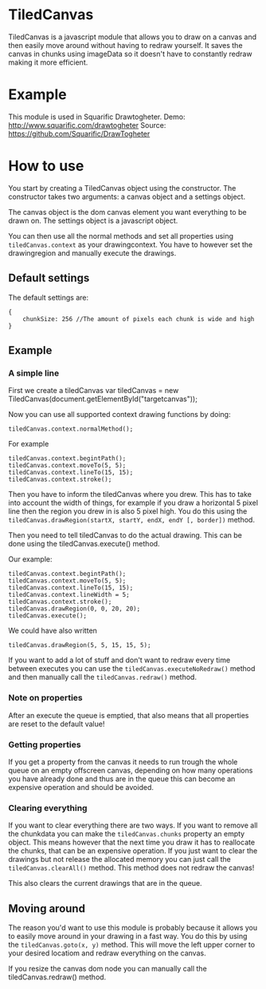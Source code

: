 # TiledCanvas

TiledCanvas is a javascript module that allows you to draw on a canvas and then
easily move around without having to redraw yourself. It saves the canvas in
chunks using imageData so it doesn't have to constantly redraw making it more
efficient.

# Example

This module is used in Squarific Drawtogheter.
Demo: http://www.squarific.com/drawtogheter
Source: https://github.com/Squarific/DrawTogheter

# How to use

You start by creating a TiledCanvas object using the constructor.
The constructor takes two arguments: a canvas object and a settings object.

The canvas object is the dom canvas element you want everything to be drawn on.
The settings object is a javascript object.

You can then use all the normal methods and set all properties using
`tiledCanvas.context` as your drawingcontext. You have to however set the
drawingregion and manually execute the drawings.

## Default settings

The default settings are:

    {
        chunkSize: 256 //The amount of pixels each chunk is wide and high
    }

## Example

### A simple line

First we create a tiledCanvas
    var tiledCanvas = new TiledCanvas(document.getElementById("targetcanvas"));

Now you can use all supported context drawing functions by doing:

    tiledCanvas.context.normalMethod();

For example

    tiledCanvas.context.begintPath();
    tiledCanvas.context.moveTo(5, 5);
    tiledCanvas.context.lineTo(15, 15);
    tiledCanvas.context.stroke();

Then you have to inform the tiledCanvas where you drew.
This has to take into account the width of things, for example if you draw a
horizontal 5 pixel line then the region you drew in is also 5 pixel high.
You do this using the `tiledCanvas.drawRegion(startX, startY, endX, endY [, border])` method.

Then you need to tell tiledCanvas to do the actual drawing. This can be done
using the tiledCanvas.execute() method.

Our example:

    tiledCanvas.context.begintPath();
    tiledCanvas.context.moveTo(5, 5);
    tiledCanvas.context.lineTo(15, 15);
    tiledCanvas.context.lineWidth = 5;
    tiledCanvas.context.stroke();
    tiledCanvas.drawRegion(0, 0, 20, 20);
    tiledCanvas.execute();

We could have also written

    tiledCanvas.drawRegion(5, 5, 15, 15, 5);

If you want to add a lot of stuff and don't want to redraw every time between
executes you can use the `tiledCanvas.executeNoRedraw()` method and then
manually call the `tiledCanvas.redraw()` method.


### Note on properties

After an execute the queue is emptied, that also means that all properties are
reset to the default value!

### Getting properties

If you get a property from the canvas it needs to run trough the whole queue on
an empty offscreen canvas, depending on how many operations you have already
done and thus are in the queue this can become an expensive operation and should
be avoided.

### Clearing everything

If you want to clear everything there are two ways. If you want to remove all
the chunkdata you can make the `tiledCanvas.chunks` property an empty object.
This means however that the next time you draw it has to reallocate the chunks,
that can be an expensive operation. If you just want to clear the drawings but
not release the allocated memory you can just call the `tiledCanvas.clearAll()`
method. This method does not redraw the canvas!

This also clears the current drawings that are in the queue.

## Moving around

The reason you'd want to use this module is probably because it allows you to
easily move around in your drawing in a fast way. You do this by using the
`tiledCanvas.goto(x, y)` method. This will move the left upper corner to your
desired locatiom and redraw everything on the canvas.

If you resize the canvas dom node you can manually call the tiledCanvas.redraw()
method.
